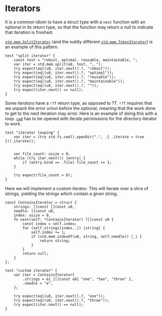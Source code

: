 # Iterators

It is a common idiom to have a struct type with a `next` function with an
optional in its return type, so that the function may return a null to indicate
that iteration is finished.

[`std.mem.SplitIterator`](https://ziglang.org/documentation/master/std/#std.mem.SplitIterator)
(and the subtly different
[`std.mem.TokenIterator`](https://ziglang.org/documentation/master/std/#std.mem.TokenIterator))
is an example of this pattern.

```zig
test "split iterator" {
    const text = "robust, optimal, reusable, maintainable, ";
    var iter = std.mem.split(u8, text, ", ");
    try expect(eql(u8, iter.next().?, "robust"));
    try expect(eql(u8, iter.next().?, "optimal"));
    try expect(eql(u8, iter.next().?, "reusable"));
    try expect(eql(u8, iter.next().?, "maintainable"));
    try expect(eql(u8, iter.next().?, ""));
    try expect(iter.next() == null);
}
```

Some iterators have a `!?T` return type, as opposed to ?T. `!?T` requires that
we unpack the error union before the optional, meaning that the work done to get
to the next iteration may error. Here is an example of doing this with a loop.
[`cwd`](https://ziglang.org/documentation/master/std/#std;fs.cwd) has to be
opened with iterate permissions for the directory iterator to work.

```zig
test "iterator looping" {
    var iter = (try std.fs.cwd().openDir(".", .{ .iterate = true })).iterate();


    var file_count: usize = 0;
    while (try iter.next()) |entry| {
        if (entry.kind == .file) file_count += 1;
    }

    try expect(file_count > 0);
}
```

Here we will implement a custom iterator. This will iterate over a slice of
strings, yielding the strings which contain a given string.

```zig
const ContainsIterator = struct {
    strings: []const []const u8,
    needle: []const u8,
    index: usize = 0,
    fn next(self: *ContainsIterator) ?[]const u8 {
        const index = self.index;
        for (self.strings[index..]) |string| {
            self.index += 1;
            if (std.mem.indexOf(u8, string, self.needle)) |_| {
                return string;
            }
        }
        return null;
    }
};

test "custom iterator" {
    var iter = ContainsIterator{
        .strings = &[_][]const u8{ "one", "two", "three" },
        .needle = "e",
    };

    try expect(eql(u8, iter.next().?, "one"));
    try expect(eql(u8, iter.next().?, "three"));
    try expect(iter.next() == null);
}
```
